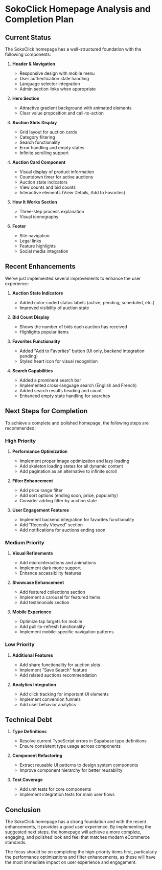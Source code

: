 # SokoClick Homepage Analysis and Completion Plan

## Current Status

The SokoClick homepage has a well-structured foundation with the following components:

1. **Header & Navigation**
   - Responsive design with mobile menu
   - User authentication state handling
   - Language selector integration
   - Admin section links when appropriate

2. **Hero Section**
   - Attractive gradient background with animated elements
   - Clear value proposition and call-to-action

3. **Auction Slots Display**
   - Grid layout for auction cards
   - Category filtering
   - Search functionality
   - Error handling and empty states
   - Infinite scrolling support

4. **Auction Card Component**
   - Visual display of product information
   - Countdown timer for active auctions
   - Auction state indicators
   - View counts and bid counts
   - Interactive elements (View Details, Add to Favorites)

5. **How It Works Section**
   - Three-step process explanation
   - Visual iconography

6. **Footer**
   - Site navigation
   - Legal links
   - Feature highlights
   - Social media integration

## Recent Enhancements

We've just implemented several improvements to enhance the user experience:

1. **Auction State Indicators**
   - Added color-coded status labels (active, pending, scheduled, etc.)
   - Improved visibility of auction state

2. **Bid Count Display**
   - Shows the number of bids each auction has received
   - Highlights popular items

3. **Favorites Functionality**
   - Added "Add to Favorites" button (UI only, backend integration pending)
   - Styled heart icon for visual recognition

4. **Search Capabilities**
   - Added a prominent search bar
   - Implemented cross-language search (English and French)
   - Added search results heading and count
   - Enhanced empty state handling for searches

## Next Steps for Completion

To achieve a complete and polished homepage, the following steps are recommended:

### High Priority

1. **Performance Optimization**
   - Implement proper image optimization and lazy loading
   - Add skeleton loading states for all dynamic content
   - Add pagination as an alternative to infinite scroll

2. **Filter Enhancement**
   - Add price range filter
   - Add sort options (ending soon, price, popularity)
   - Consider adding filter by auction state

3. **User Engagement Features**
   - Implement backend integration for favorites functionality
   - Add "Recently Viewed" section
   - Add notifications for auctions ending soon

### Medium Priority

1. **Visual Refinements**
   - Add microinteractions and animations
   - Implement dark mode support
   - Enhance accessibility features

2. **Showcase Enhancement**
   - Add featured collections section
   - Implement a carousel for featured items
   - Add testimonials section

3. **Mobile Experience**
   - Optimize tap targets for mobile
   - Add pull-to-refresh functionality
   - Implement mobile-specific navigation patterns

### Low Priority

1. **Additional Features**
   - Add share functionality for auction slots
   - Implement "Save Search" feature
   - Add related auctions recommendation

2. **Analytics Integration**
   - Add click tracking for important UI elements
   - Implement conversion funnels
   - Add user behavior analytics

## Technical Debt

1. **Type Definitions**
   - Resolve current TypeScript errors in Supabase type definitions
   - Ensure consistent type usage across components

2. **Component Refactoring**
   - Extract reusable UI patterns to design system components
   - Improve component hierarchy for better reusability

3. **Test Coverage**
   - Add unit tests for core components
   - Implement integration tests for main user flows

## Conclusion

The SokoClick homepage has a strong foundation and with the recent enhancements, it provides a good user experience. By implementing the suggested next steps, the homepage will achieve a more complete, engaging, and polished look and feel that matches modern eCommerce standards.

The focus should be on completing the high-priority items first, particularly the performance optimizations and filter enhancements, as these will have the most immediate impact on user experience and engagement. 